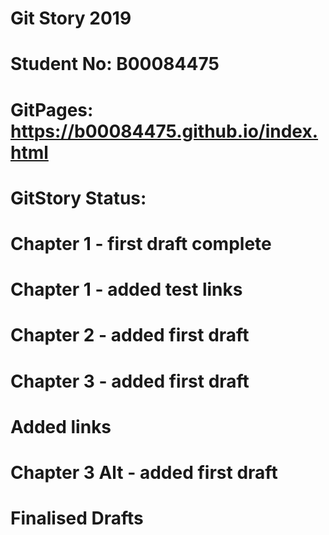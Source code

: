 # Git Story 2019
#
# Student No: B00084475
# GitPages: https://b00084475.github.io/index.html
#
# GitStory Status:
#
# Chapter 1 - first draft complete
#
# Chapter 1 - added test links
#
# Chapter 2 - added first draft
#
# Chapter 3 - added first draft
#
# Added links
#
# Chapter 3 Alt - added first draft
#
# Finalised Drafts 

